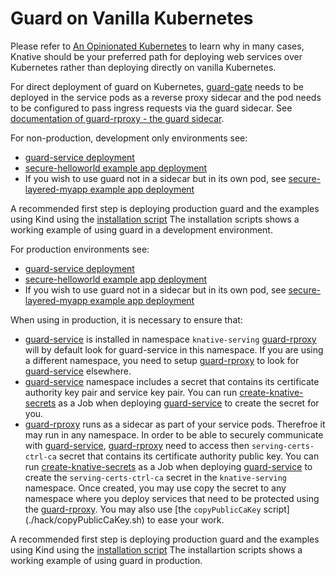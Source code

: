 # Guard on Vanilla Kubernetes

Please refer to [An Opinionated Kubernetes](https://davidhadas.wordpress.com/2022/08/29/knative-an-opinionated-kubernetes/) to learn why in many cases, Knative should be your preferred path for deploying web services over Kubernetes rather than deploying directly on vanilla Kubernetes.

For direct deployment of guard on Kubernetes, [guard-gate](cmd/guard-service) needs to be deployed in the service pods as a reverse proxy sidecar and the pod needs to be configured to pass ingress requests via the guard sidecar. See [documentation of guard-rproxy - the guard sidecar](./cmd/guard-rproxy/README.md).

For non-production, development only environments see:

- [guard-service deployment](./config-dev-only/deploy/guard-service.yaml)
- [secure-helloworld example app deployment](./config-dev-only/deploy/secured-helloworld.yaml)
- If you wish to use guard not in a sidecar but in its own pod, see [secure-layered-myapp example app deployment](./config-dev-only/deploy/secure-layered-myapp.yaml)

A recommended first step is deploying production guard and the examples using Kind using the [installation script](./hack/kind/deployProduction.sh) The installation scripts shows a working example of using guard in a development environment.

For production environments see:

- [guard-service deployment](./config-production/deploy/guard-service.yaml)
- [secure-helloworld example app deployment](./config-production/deploy/secured-helloworld.yaml)
- If you wish to use guard not in a sidecar but in its own pod, see [secure-layered-myapp example app deployment](./config-production/deploy/secure-layered-myapp.yaml)

When using in production, it is necessary to ensure that:

 - [guard-service](cmd/guard-service) is installed in namespace `knative-serving` [guard-rproxy](./cmd/guard-rproxy/README.md) will by default look for guard-service in this namespace. If you are using a different namespace, you need to setup [guard-rproxy](./cmd/guard-rproxy/README.md) to look for [guard-service](cmd/guard-service) elsewhere.
 - [guard-service](cmd/guard-service) namespace includes a secret that contains its certificate authority key pair and service key pair. You can run [create-knative-secrets](./cmd/create-knative-secrets/README.md) as a Job when deploying [guard-service](cmd/guard-service) to create the secret for you.
- [guard-rproxy](./cmd/guard-rproxy/README.md) runs as a sidecar as part of your service pods. Therefroe it may run in any namespace. In order to be able to securely communicate with [guard-service](cmd/guard-service), [guard-rproxy](./cmd/guard-rproxy/README.md) need to access then `serving-certs-ctrl-ca` secret that contains its certificate authority public key. You can run [create-knative-secrets](./cmd/create-knative-secrets/README.md) as a Job when deploying [guard-service](cmd/guard-service) to create the `serving-certs-ctrl-ca` secret in the `knative-serving` namespace. Once created, you may use copy the secret to any namespace where you deploy services that need to be protected using the [guard-rproxy](./cmd/guard-rproxy/README.md). You may also use [the `copyPublicCaKey` script] (./hack/copyPublicCaKey.sh) to ease your work.

A recommended first step is deploying production guard and the examples using Kind using the [installation script](./hack/kind/deployProduction.sh) The installartion scripts shows a working example of using guard in production.
